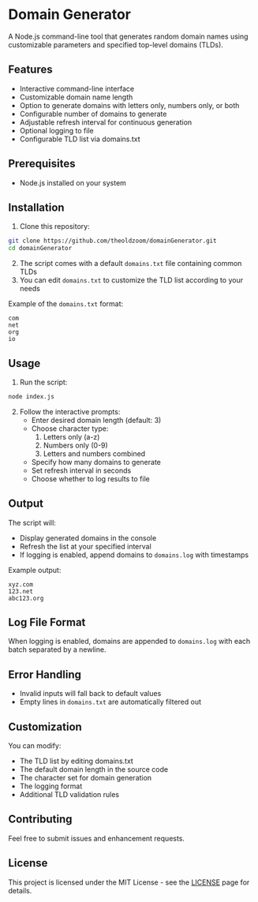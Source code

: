 # Domain Generator

A Node.js command-line tool that generates random domain names using customizable parameters and specified top-level domains (TLDs).

## Features

- Interactive command-line interface
- Customizable domain name length
- Option to generate domains with letters only, numbers only, or both
- Configurable number of domains to generate
- Adjustable refresh interval for continuous generation
- Optional logging to file
- Configurable TLD list via domains.txt

## Prerequisites

- Node.js installed on your system

## Installation

1. Clone this repository:
```bash
git clone https://github.com/theoldzoom/domainGenerator.git
cd domainGenerator
```

2. The script comes with a default `domains.txt` file containing common TLDs
3. You can edit `domains.txt` to customize the TLD list according to your needs

Example of the `domains.txt` format:
```
com
net
org
io
```

## Usage

1. Run the script:
```bash
node index.js
```

2. Follow the interactive prompts:
   - Enter desired domain length (default: 3)
   - Choose character type:
     1. Letters only (a-z)
     2. Numbers only (0-9)
     3. Letters and numbers combined
   - Specify how many domains to generate
   - Set refresh interval in seconds
   - Choose whether to log results to file

## Output

The script will:
- Display generated domains in the console
- Refresh the list at your specified interval
- If logging is enabled, append domains to `domains.log` with timestamps

Example output:
```
xyz.com
123.net
abc123.org
```

## Log File Format

When logging is enabled, domains are appended to `domains.log` with each batch separated by a newline.

## Error Handling

- Invalid inputs will fall back to default values
- Empty lines in `domains.txt` are automatically filtered out

## Customization

You can modify:
- The TLD list by editing domains.txt
- The default domain length in the source code
- The character set for domain generation
- The logging format
- Additional TLD validation rules

## Contributing

Feel free to submit issues and enhancement requests.

## License

This project is licensed under the MIT License - see the [LICENSE](https://github.com/theoldzoom/domainGenerator/tree/master/LICENSE) page for details.